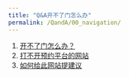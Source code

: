 ```yaml
---
title: "Q&A开不了门怎么办"
permalink: /QandA/00_navigation/
---
```


1. [开不了门怎么办？](https://neutrino3316.github.io/balyspusys/QandA/01/)
2. [打不开预约平台的网站](https://neutrino3316.github.io/balyspusys/QandA/02/)
3. [如何给此网站提建议](https://neutrino3316.github.io/balyspusys/QandA/03/)